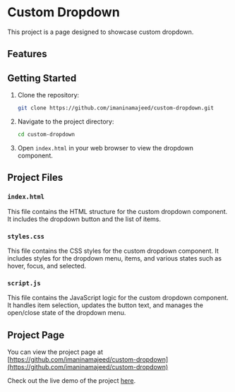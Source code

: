 # Custom Dropdown
This project is a page designed to showcase custom dropdown.

## Features

## Getting Started
1. Clone the repository:
   ```sh
   git clone https://github.com/imaninamajeed/custom-dropdown.git
   ```
2. Navigate to the project directory:
   ```sh
   cd custom-dropdown
   ```

3. Open `index.html` in your web browser to view the dropdown component.

## Project Files

### `index.html`

This file contains the HTML structure for the custom dropdown component. It includes the dropdown button and the list of items.

### `styles.css`

This file contains the CSS styles for the custom dropdown component. It includes styles for the dropdown menu, items, and various states such as hover, focus, and selected.

### `script.js`

This file contains the JavaScript logic for the custom dropdown component. It handles item selection, updates the button text, and manages the open/close state of the dropdown menu.

## Project Page

You can view the project page at [https://github.com/imaninamajeed/custom-dropdown](https://github.com/imaninamajeed/custom-dropdown)

Check out the live demo of the project [here](https://roadmap.sh/projects/custom-dropdown).
